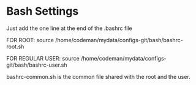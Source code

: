 Bash Settings
============

Just add the one line at the end of the .bashrc file

FOR ROOT:
source /home/codeman/mydata/configs-git/bash/bashrc-root.sh

FOR REGULAR USER:
source /home/codeman/mydata/configs-git/bash/bashrc-user.sh


bashrc-common.sh is the common file shared with the root and the user.